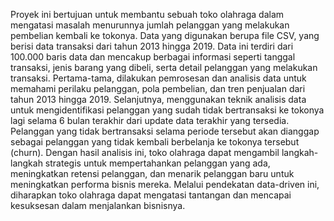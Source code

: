 Proyek ini bertujuan untuk membantu sebuah toko olahraga dalam mengatasi masalah menurunnya jumlah pelanggan yang melakukan pembelian kembali ke tokonya. Data yang digunakan berupa file CSV, yang berisi data transaksi dari tahun 2013 hingga 2019. Data ini terdiri dari 100.000 baris data dan mencakup berbagai informasi seperti tanggal transaksi, jenis barang yang dibeli, serta detail pelanggan yang melakukan transaksi.
Pertama-tama, dilakukan pemrosesan dan analisis data untuk memahami perilaku pelanggan, pola pembelian, dan tren penjualan dari tahun 2013 hingga 2019. Selanjutnya, menggunakan teknik analisis data untuk mengidentifikasi pelanggan yang sudah tidak bertransaksi ke tokonya lagi selama 6 bulan terakhir dari update data terakhir yang tersedia. Pelanggan yang tidak bertransaksi selama periode tersebut akan dianggap sebagai pelanggan yang tidak kembali berbelanja ke tokonya tersebut (churn).
Dengan hasil analisis ini, toko olahraga dapat mengambil langkah-langkah strategis untuk mempertahankan pelanggan yang ada, meningkatkan retensi pelanggan, dan menarik pelanggan baru untuk meningkatkan performa bisnis mereka. Melalui pendekatan data-driven ini, diharapkan toko olahraga dapat mengatasi tantangan dan mencapai kesuksesan dalam menjalankan bisnisnya.
